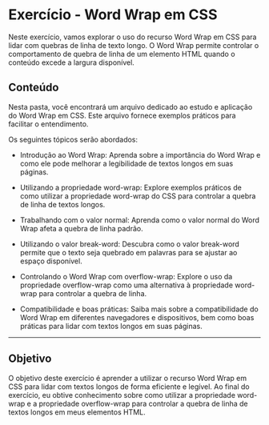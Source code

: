 # Exercício - Word Wrap em CSS

Neste exercício, vamos explorar o uso do recurso Word Wrap em CSS para lidar com quebras de linha de texto longo. O Word Wrap permite controlar o comportamento de quebra de linha de um elemento HTML quando o conteúdo excede a largura disponível.

## Conteúdo

Nesta pasta, você encontrará um arquivo dedicado ao estudo e aplicação do Word Wrap em CSS. Este arquivo fornece exemplos práticos para facilitar o entendimento.

Os seguintes tópicos serão abordados:

- Introdução ao Word Wrap: Aprenda sobre a importância do Word Wrap e como ele pode melhorar a legibilidade de textos longos em suas páginas.

- Utilizando a propriedade word-wrap: Explore exemplos práticos de como utilizar a propriedade word-wrap do CSS para controlar a quebra de linha de textos longos.

- Trabalhando com o valor normal: Aprenda como o valor normal do Word Wrap afeta a quebra de linha padrão.

- Utilizando o valor break-word: Descubra como o valor break-word permite que o texto seja quebrado em palavras para se ajustar ao espaço disponível.

- Controlando o Word Wrap com overflow-wrap: Explore o uso da propriedade overflow-wrap como uma alternativa à propriedade word-wrap para controlar a quebra de linha.

- Compatibilidade e boas práticas: Saiba mais sobre a compatibilidade do Word Wrap em diferentes navegadores e dispositivos, bem como boas práticas para lidar com textos longos em suas páginas.

---

## Objetivo

O objetivo deste exercício é aprender a utilizar o recurso Word Wrap em CSS para lidar com textos longos de forma eficiente e legível. Ao final do exercício, eu obtive conhecimento sobre como utilizar a propriedade word-wrap e a propriedade overflow-wrap para controlar a quebra de linha de textos longos em meus elementos HTML.
